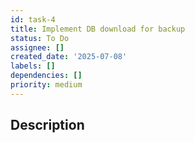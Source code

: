 ```yaml
---
id: task-4
title: Implement DB download for backup
status: To Do
assignee: []
created_date: '2025-07-08'
labels: []
dependencies: []
priority: medium
---
```


## Description
